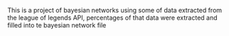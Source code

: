 This is a project of bayesian networks using some of data extracted from the league of legends API, percentages of that data were extracted and filled into te bayesian network file